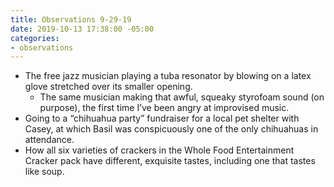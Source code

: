 ```yaml
---
title: Observations 9-29-19
date: 2019-10-13 17:38:00 -05:00
categories:
- observations
---
```


- The free jazz musician playing a tuba resonator by blowing on a latex glove stretched over its smaller opening.
	- The same musician making that awful, squeaky styrofoam sound (on purpose), the first time I’ve been angry at improvised music.
- Going to a “chihuahua party” fundraiser for a local pet shelter with Casey, at which Basil was conspicuously one of the only chihuahuas in attendance.
- How all six varieties of crackers in the Whole Food Entertainment Cracker pack have different, exquisite tastes, including one that tastes like soup.
